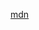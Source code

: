 [mdn](https://developer.mozilla.org/en-US/docs/Web/JavaScript/Reference/Global_Objects/Array/lastIndexOf)